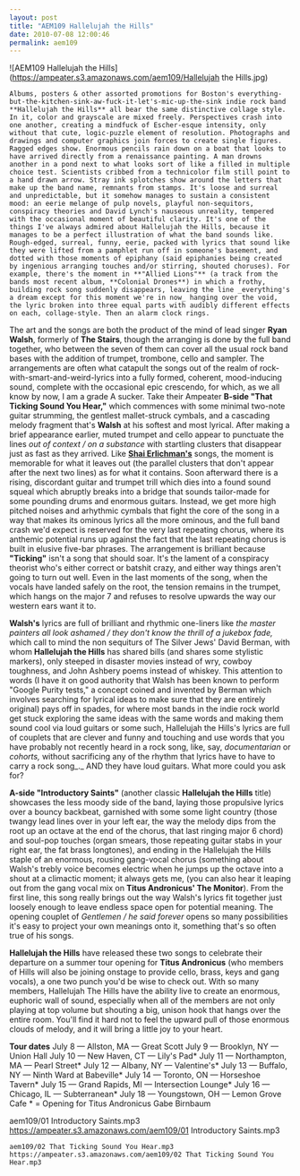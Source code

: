```yaml
---
layout: post
title: "AEM109 Hallelujah the Hills"
date: 2010-07-08 12:00:46
permalink: aem109
---
```

![AEM109 Hallelujah the Hills](https://ampeater.s3.amazonaws.com/aem109/Hallelujah the Hills.jpg)

    Albums, posters & other assorted promotions for Boston's everything-but-the-kitchen-sink-aw-fuck-it-let's-mic-up-the-sink indie rock band **Hallelujah the Hills** all bear the same distinctive collage style. In it, color and grayscale are mixed freely. Perspectives crash into one another, creating a mindfuck of Escher-esque intensity, only without that cute, logic-puzzle element of resolution. Photographs and drawings and computer graphics join forces to create single figures. Ragged edges show. Enormous pencils rain down on a boat that looks to have arrived directly from a renaissance painting. A man drowns another in a pond next to what looks sort of like a filled in multiple choice test. Scientists cribbed from a technicolor film still point to a hand drawn arrow. Stray ink splotches show around the letters that make up the band name, remnants from stamps. It's loose and surreal and unpredictable, but it somehow manages to sustain a consistent mood: an eerie melange of pulp novels, playful non-sequitors, conspiracy theories and David Lynch's nauseous unreality, tempered with the occasional moment of beautiful clarity. It's one of the things I've always admired about Hallelujah the Hills, because it manages to be a perfect illustration of what the band sounds like. Rough-edged, surreal, funny, eerie, packed with lyrics that sound like they were lifted from a pamphlet run off in someone's basement, and dotted with those moments of epiphany (said epiphanies being created by ingenious arranging touches and/or stirring, shouted choruses). For example, there's the moment in **"Allied Lions"** (a track from the bands most recent album, **Colonial Drones**) in which a frothy, building rock song suddenly disappears, leaving the line _everything's a dream except for this moment we're in now_ hanging over the void, the lyric broken into three equal parts with audibly different effects on each, collage-style. Then an alarm clock rings.

The art and the songs are both the product of the mind of lead singer **Ryan Walsh**, formerly of **The Stairs**, though the arranging is done by the full band together, who between the seven of them can cover all the usual rock band bases with the addition of trumpet, trombone, cello and sampler. The arrangements are often what catapult the songs out of the realm of rock-with-smart-and-weird-lyrics into a fully formed, coherent, mood-inducing sound, complete with the occasional epic crescendo, for which, as we all know by now, I am a grade A sucker. Take their Ampeater **B-side "That Ticking Sound You Hear,"** which commences with some minimal two-note guitar strumming, the gentlest mallet-struck cymbals, and a cascading melody fragment that's **Walsh** at his softest and most lyrical. After making a brief appearance earlier, muted trumpet and cello appear to punctuate the lines _out of context / on a substance_ with startling clusters that disappear just as fast as they arrived. Like **[Shai Erlichman's](http://ampeatermusic.com/aem102)** songs, the moment is memorable for what it leaves out (the parallel clusters that don't appear after the next two lines) as for what it contains. Soon afterward there is a rising, discordant guitar and trumpet trill which dies into a found sound squeal which abruptly breaks into a bridge that sounds tailor-made for some pounding drums and enormous guitars. Instead, we get more high pitched noises and arhythmic cymbals that fight the core of the song in a way that makes its ominous lyrics all the more ominous, and the full band crash we'd expect is reserved for the very last repeating chorus, where its anthemic potential runs up against the fact that the last repeating chorus is built in elusive five-bar phrases. The arrangement is brilliant because **"Ticking"** isn't a song that should soar. It's the lament of a conspiracy theorist who's either correct or batshit crazy, and either way things aren't going to turn out well. Even in the last moments of the song, when the vocals have landed safely on the root, the tension remains in the trumpet, which hangs on the major 7 and refuses to resolve upwards the way our western ears want it to.

**Walsh's** lyrics are full of brilliant and rhythmic one-liners like _the master painters all look ashamed / they don't know the thrill of a jukebox fade,_ which call to mind the non sequiturs of The Silver Jews' David Berman, with whom **Hallelujah the Hills** has shared bills (and shares some stylistic markers), only steeped in disaster movies instead of wry, cowboy toughness, and John Ashbery poems instead of whiskey. This attention to words (I have it on good authority that Walsh has been known to perform "Google Purity tests," a concept coined and invented by Berman which involves searching for lyrical ideas to make sure that they are entirely original) pays off in spades, for where most bands in the indie rock world get stuck exploring the same ideas with the same words and making them sound cool via loud guitars or some such, Hallelujah the Hills's lyrics are full of couplets that are clever and funny and touching and use words that you have probably not recently heard in a rock song, like, say, _documentarian_ or _cohorts,_ without sacrificing any of the rhythm that lyrics have to have to carry a rock song_._ AND they have loud guitars. What more could you ask for?

**A-side "Introductory Saints"** (another classic **Hallelujah the Hills** title) showcases the less moody side of the band, laying those propulsive lyrics over a bouncy backbeat, garnished with some some light country (those twangy lead lines over in your left ear, the way the melody dips from the root up an octave at the end of the chorus, that last ringing major 6 chord) and soul-pop touches (organ smears, those repeating guitar stabs in your right ear, the fat brass longtones), and ending in the Hallelujah the Hills staple of an enormous, rousing gang-vocal chorus (something about Walsh's trebly voice becomes electric when he jumps up the octave into a shout at a climactic moment; it always gets me, (you can also hear it leaping out from the gang vocal mix on **Titus Andronicus' The Monitor**). From the first line, this song really brings out the way Walsh's lyrics fit together just loosely enough to leave endless space open for potential meaning. The opening couplet of _Gentlemen / he said forever_ opens so many possibilities it's easy to project your own meanings onto it, something that's so often true of his songs.

**Hallelujah the Hills** have released these two songs to celebrate their departure on a summer tour opening for **Titus Andronicus** (who members of Hills will also be joining onstage to provide cello, brass, keys and gang vocals), a one two punch you'd be wise to check out. With so many members, Hallelujah The Hills have the ability live to create an enormous, euphoric wall of sound, especially when all of the members are not only playing at top volume but shouting a big, unison hook that hangs over the entire room. You'll find it hard not to feel the upward pull of those enormous clouds of melody, and it will bring a little joy to your heart.

**Tour dates** July 8 — Allston, MA — Great Scott July 9 — Brooklyn, NY — Union Hall July 10 — New Haven, CT — Lily's Pad\* July 11 — Northampton, MA — Pearl Street\* July 12 — Albany, NY — Valentine's\* July 13 — Buffalo, NY — Ninth Ward at Babeville\* July 14 — Toronto, ON — Horseshoe Tavern\* July 15 — Grand Rapids, MI — Intersection Lounge\* July 16 — Chicago, IL — Subterranean\* July 18 — Youngstown, OH — Lemon Grove Cafe \* = Opening for Titus Andronicus Gabe Birnbaum
  
  aem109/01 Introductory Saints.mp3
    https://ampeater.s3.amazonaws.com/aem109/01 Introductory Saints.mp3
    
    aem109/02 That Ticking Sound You Hear.mp3
    https://ampeater.s3.amazonaws.com/aem109/02 That Ticking Sound You Hear.mp3
    
    